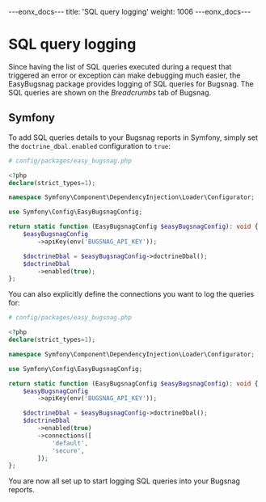 ---eonx_docs---
title: 'SQL query logging'
weight: 1006
---eonx_docs---

# SQL query logging

Since having the list of SQL queries executed during a request that triggered an error or exception can make debugging
much easier, the EasyBugsnag package provides logging of SQL queries for Bugsnag. The SQL queries are shown on the
*Breadcrumbs* tab of Bugsnag.

## Symfony

To add SQL queries details to your Bugsnag reports in Symfony, simply set the `doctrine_dbal.enabled` configuration to
`true`:

```php
# config/packages/easy_bugsnag.php

<?php
declare(strict_types=1);

namespace Symfony\Component\DependencyInjection\Loader\Configurator;

use Symfony\Config\EasyBugsnagConfig;

return static function (EasyBugsnagConfig $easyBugsnagConfig): void {
    $easyBugsnagConfig
        ->apiKey(env('BUGSNAG_API_KEY'));

    $doctrineDbal = $easyBugsnagConfig->doctrineDbal();
    $doctrineDbal
        ->enabled(true);
};

```

You can also explicitly define the connections you want to log the queries for:

```php
# config/packages/easy_bugsnag.php

<?php
declare(strict_types=1);

namespace Symfony\Component\DependencyInjection\Loader\Configurator;

use Symfony\Config\EasyBugsnagConfig;

return static function (EasyBugsnagConfig $easyBugsnagConfig): void {
    $easyBugsnagConfig
        ->apiKey(env('BUGSNAG_API_KEY'));

    $doctrineDbal = $easyBugsnagConfig->doctrineDbal();
    $doctrineDbal
        ->enabled(true)
        ->connections([
            'default',
            'secure',
        ]);
};

```

You are now all set up to start logging SQL queries into your Bugsnag reports.
